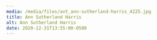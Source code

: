 ```yaml
---
media: /media/files/avt_ann-sutherland-harris_4225.jpg
title: Ann Sutherland Harris
alt: Ann Sutherland Harris
date: 2020-12-31T13:55:00-0500
---
```

